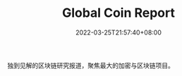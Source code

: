 ﻿---
weight: 
title: "Global Coin Report"
description: "独到见解的区块链研究报道，聚焦最大的加密与区块链项目"
date: 2022-03-25T21:57:40+08:00
lastmod: 2022-03-25T16:45:40+08:00
draft: false
authors: ["Metabd"]
featuredImage: "global-coin-report.jpg"
link: ""
tags: ["元宇宙资讯","Global Coin Report"]
categories: ["navigation"]
navigation: ["元宇宙资讯"]
lightgallery: true
toc: true
pinned: false
recommend: false
recommend1: false
---
独到见解的区块链研究报道，聚焦最大的加密与区块链项目。
